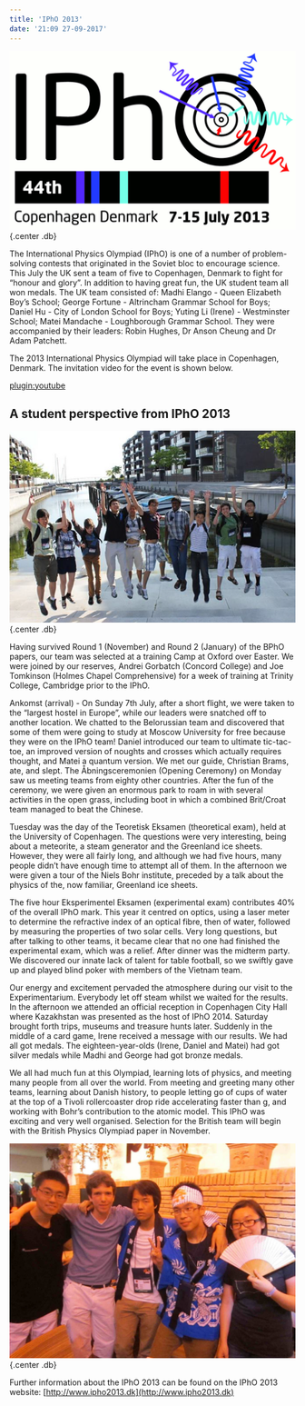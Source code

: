 ```yaml
---
title: 'IPhO 2013'
date: '21:09 27-09-2017'
---
```


![The IPhO 2013 logo](IPhO-2013-logo.gif?resize=400){.center .db}

The International Physics Olympiad (IPhO) is one of a number of problem-solving contests that originated in the Soviet bloc to encourage science. This July the UK sent a team of five to Copenhagen, Denmark to fight for “honour and glory”. In addition to having great fun, the UK student team all won medals. The UK team consisted of: Madhi Elango - Queen Elizabeth Boy’s School; George Fortune - Altrincham Grammar School for Boys; Daniel Hu - City of London School for Boys; Yuting Li (Irene) - Westminster School; Matei Mandache - Loughborough Grammar School. They were accompanied by their leaders: Robin Hughes, Dr Anson Cheung and Dr Adam Patchett.

The 2013 International Physics Olympiad will take place in Copenhagen, Denmark. The invitation video for the event is shown below.

[plugin:youtube](https://www.youtube.com/watch?v=2VMKkevBayU)
 
## A student perspective from IPhO 2013

![](IPHO2013b.png?resize=400){.center .db}

Having survived Round 1 (November) and Round 2 (January) of the BPhO papers, our team was selected at a training Camp at Oxford over Easter. We were joined by our reserves, Andrei Gorbatch (Concord College) and Joe Tomkinson (Holmes Chapel Comprehensive) for a week of training at Trinity College, Cambridge prior to the IPhO.

Ankomst (arrival) - On Sunday 7th July, after a short flight, we were taken to the “largest hostel in Europe”, while our leaders were snatched off to another location. We chatted to the Belorussian team and discovered that some of them were going to study at Moscow University for free because they were on the IPhO team! Daniel introduced our team to ultimate tic-tac-toe, an improved version of noughts and crosses which actually requires thought, and Matei a quantum version. We met our guide, Christian Brams, ate, and slept. The Åbningsceremonien (Opening Ceremony) on Monday saw us meeting teams from eighty other countries. After the fun of the ceremony, we were given an enormous park to roam in with several activities in the open grass, including boot in which a combined Brit/Croat team managed to beat the Chinese.

Tuesday was the day of the Teoretisk Eksamen (theoretical exam), held at the University of Copenhagen. The questions were very interesting, being about a meteorite, a steam generator and the Greenland ice sheets. However, they were all fairly long, and although we had five hours, many people didn’t have enough time to attempt all of them. In the afternoon we were given a tour of the Niels Bohr institute, preceded by a talk about the physics of the, now familiar, Greenland ice sheets.

The five hour Eksperimentel Eksamen (experimental exam) contributes 40% of the overall IPhO mark. This year it centred on optics, using a laser meter to determine the refractive index of an optical fibre, then of water, followed by measuring the properties of two solar cells. Very long questions, but after talking to other teams, it became clear that no one had finished the experimental exam, which was a relief. After dinner was the midterm party. We discovered our innate lack of talent for table football, so we swiftly gave up and played blind poker with members of the Vietnam team.

Our energy and excitement pervaded the atmosphere during our visit to the Experimentarium. Everybody let off steam whilst we waited for the results. In the afternoon we attended an official reception in Copenhagen City Hall where Kazakhstan was presented as the host of IPhO 2014. Saturday brought forth trips, museums and treasure hunts later. Suddenly in the middle of a card game, Irene received a message with our results. We had all got medals. The eighteen-year-olds (Irene, Daniel and Matei) had got silver medals while Madhi and George had got bronze medals.

We all had much fun at this Olympiad, learning lots of physics, and meeting many people from all over the world. From meeting and greeting many other teams, learning about Danish history, to people letting go of cups of water at the top of a Tivoli rollercoaster drop ride accelerating faster than g, and working with Bohr’s contribution to the atomic model. This IPhO was exciting and very well organised. Selection for the British team will begin with the British Physics Olympiad paper in November.

![](IPHO2013a.jpg?resize=400){.center .db}

Further information about the IPhO 2013 can be found on the IPhO 2013 website: [http://www.ipho2013.dk](http://www.ipho2013.dk)